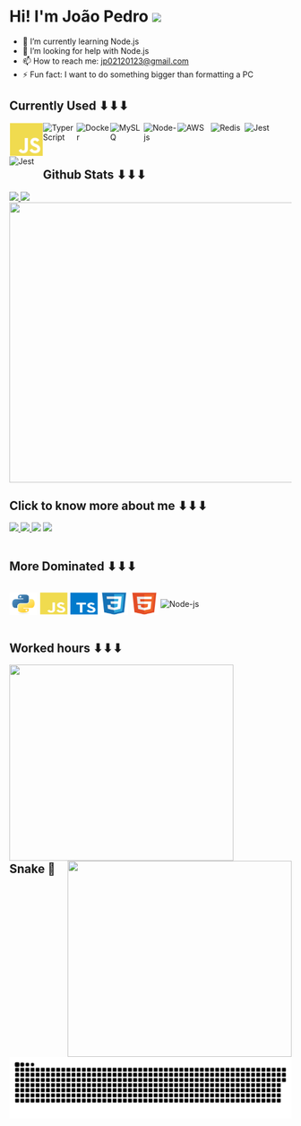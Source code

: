   # Hi! I'm João Pedro  <img src="https://media.giphy.com/media/hvRJCLFzcasrR4ia7z/giphy.gif" width="25px">

- 🌱 I’m currently learning Node.js
- 🤔 I’m looking for help with Node.js
- 📫 How to reach me: jp02120123@gmail.com
- ⚡ Fun fact: I want to do something bigger than formatting a PC

<div>
 <h2> Currently Used ⬇⬇⬇ </h2> 
  <img align="left" alt="JavaScript" height="60" width="60" src="https://raw.githubusercontent.com/devicons/devicon/master/icons/javascript/javascript-plain.svg">
  <img align="left" alt="TyperScript" height="60" width="60" img src="https://img.icons8.com/color/344/typescript.png" />
  <img align="left" alt="Docker" height="60" width="60" src="https://img.icons8.com/fluency/344/docker.png"/>
  <img align="left" alt="MySLQ" height="60" width="60" src="https://cdn.jsdelivr.net/gh/devicons/devicon/icons/mysql/mysql-original-wordmark.svg">
  <img align="left" alt="Node-js" height="60" width="60" src="https://cdn.jsdelivr.net/gh/devicons/devicon/icons/nodejs/nodejs-original-wordmark.svg">
  <img align="left" alt="AWS" height="60" width="60" src="https://cdn.jsdelivr.net/gh/devicons/devicon/icons/amazonwebservices/amazonwebservices-original-wordmark.svg" />
  <img align="left" alt="Redis" height="60" width="60" src="https://cdn.jsdelivr.net/gh/devicons/devicon/icons/redis/redis-original-wordmark.svg" />
  <img align="left" alt="Jest" height="60" width="60" src="https://cdn.jsdelivr.net/gh/devicons/devicon/icons/jest/jest-plain.svg" />
  <img align="left" alt="Jest" height="60" width="60" src="https://img.icons8.com/color/344/c-plus-plus-logo.png"/>
  <br>
  <br>
</div>
  <br>
 
 <h2> Github Stats ⬇⬇⬇</h2>

<div align="left" target="_blank">
  <a href="https://github-readme-stats.vercel.app/api?username=JPMoreiraAquino&show_icons=True&theme=dracula&include_all_commits=true&count_private=true" target="_blank"> <img height="180em" src="https://github-readme-stats.vercel.app/api?username=JPMoreiraAquino&show_icons=True&theme=dracula&include_all_commits=true&count_private=true"/> </a>
  <a href="https://github-readme-stats.vercel.app/api/top-langs/?username=JPMoreiraAquino&layout=compact&langs_count=7&theme=dracula" target="_blank"> <img height="180em" src="https://github-readme-stats.vercel.app/api/top-langs/?username=JPMoreiraAquino&layout=compact&langs_count=7&theme=dracula"/> </a>

</div>
  </div>
    <a href="https://wakatime.com/share/@81f81130-04c5-4bbb-8ca5-00deb55f82ee/42df2e11-cb1f-47cf-ac2e-f7cb7aa925ef.svg" target="_blank">
    <img align="center" height="500" width="792" src="https://wakatime.com/share/@81f81130-04c5-4bbb-8ca5-00deb55f82ee/55d414e7-20ff-4064-a9a7-c7bad2f32307.svg">
    </a>
  <div >
  <h2> Click to know more about me ⬇⬇⬇ </h2>
  <a href="https://www.youtube.com/channel/UCK2deOyGLojnZF9fHzngr6g" target="_blank"><img src="https://cdn-icons-png.flaticon.com/512/1384/1384060.png" height="50"> </a>
  <a href="https://www.instagram.com/jpmoreira_aq/" target="_blank"><img src="https://cdn-icons-png.flaticon.com/512/1384/1384063.png" height="50"> </a>
  <a href="https://www.linkedin.com/in/jo%C3%A3o-pedro-moreira-455b79203/"><img  src="https://cdn-icons-png.flaticon.com/512/145/145807.png"  height="50"></a>
   <a href="https://wa.me/5588997307495" target="_blank"><img src="https://logodownload.org/wp-content/uploads/2015/04/whatsapp-logo-3-1.png" height="50"> </a>
  </div>
  <br>

<h2> More Dominated  ⬇⬇⬇ </h2>
<div style="display: inline_block"><br>
  <img align="center" alt="JP-Python" height="40" width="50" src="https://raw.githubusercontent.com/devicons/devicon/master/icons/python/python-original.svg">
  <img align="center" alt="JP-Js" height="40" width="50" src="https://raw.githubusercontent.com/devicons/devicon/master/icons/javascript/javascript-plain.svg">
  <img align="center" alt="JP-Ts" height="40" width="50" src="https://raw.githubusercontent.com/devicons/devicon/master/icons/typescript/typescript-plain.svg">
  <img align="center" alt="JP-CSS" height="40" width="50" src="https://raw.githubusercontent.com/devicons/devicon/master/icons/css3/css3-original.svg">
  <img align="center" alt="JP-HTML" height="40" width="50" src="https://raw.githubusercontent.com/devicons/devicon/master/icons/html5/html5-original.svg">
   <img align="center" alt="Node-js" height="40" width="50" src="https://cdn.jsdelivr.net/gh/devicons/devicon/icons/nodejs/nodejs-original-wordmark.svg">

 </div>
  <br>
  
  
  <h2> Worked hours ⬇⬇⬇ </h2>
  
   <a href="https://wakatime.com/share/@81f81130-04c5-4bbb-8ca5-00deb55f82ee/1ebcf096-334f-4bb3-b5a6-a0b5e9d3e8bf.svg" target="_blank">
    <img align="left" height="350" width="400" src="https://wakatime.com/share/@81f81130-04c5-4bbb-8ca5-00deb55f82ee/1ebcf096-334f-4bb3-b5a6-a0b5e9d3e8bf.svg">
    </a>
    <a href="https://wakatime.com/share/@81f81130-04c5-4bbb-8ca5-00deb55f82ee/7499d7cd-de41-4b83-8123-95e7e7a341ca.svg" target="_blank" rel="noopener noreferrer" >
    <img align="right" height="350" width="400" src="https://wakatime.com/share/@81f81130-04c5-4bbb-8ca5-00deb55f82ee/7499d7cd-de41-4b83-8123-95e7e7a341ca.svg">
    </a>
    
 <br> 
 

 <br>
 <br>
 <br>
 <br>
 <br>
 <br>
 <br>
 <br>
 <br>
 <br>
 <br>
 <br>
 <br>
 <br>
 <br>
 <br>
 <br>
 <br>
 
 <h2>Snake 🐍</h2> 
    
 ![Snake animation](https://github.com/JPMoreiraAquino/JPMoreiraAquino/blob/output/github-contribution-grid-snake.svg)
